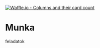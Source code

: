 [![Waffle.io - Columns and their card count](https://badge.waffle.io/Feri58/Munka.png?columns=all)](https://waffle.io/Feri58/Munka?utm_source=badge)
# Munka
feladatok

